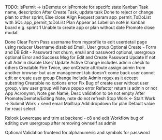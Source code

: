 TODO:
isPermit -> isDemote or isPromote for specifc state
Kanban Task name, description
After Create Task, update task
Done to reject or change plan to other sprint, Else close
Align Request param app_permit_ToDoList with SQL app_permit_toDoList
Plan Appear as Label on note in kanban board e.g. sprint 1
Unable to create app or plan without date
Promote close modal

Done
Clear Form
Pass username from myprofile to edit userdetail page using reducer
Username disabled
Email, User group Optional Create - Form and DB
Edit - Password not churn, email and password optional, usergroup optional
Error and Success Msg for Edit and Create
Password Update If not null
Admin disable User/ Update Active
Change includes admin check to others
Creatable Fire Twice, use onCreate attribute
assign admin from another browser but user management tab doesn't come back
user cannot edit or create user group
Change Include Admin regex as it accept substring
Creatable no options error
Fix Bug of create user without user group, view user group will have popup error
Refactor return is admin or not
App Acronymn, Note gen
Name, Desc validation to be not empty
After Promote/Demote/Editing Note, note do not refresh
Stop Work <- Start Work -> Submit Work + send email Mailtrap
Add dropdown for plan
Default value for react select

Relook
Lowercase and trim at backend - c8 and edit
Workflow bug of editing own usergroup after removing ownself as admin

Optional
Validation frontend for alphanumeric and symbols for password
